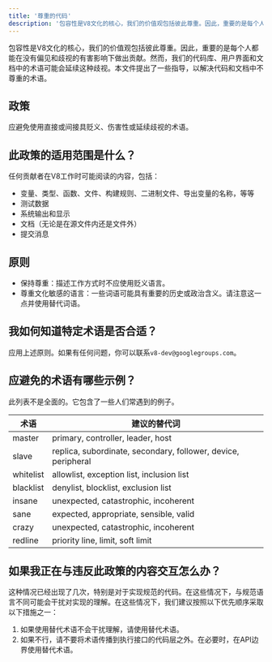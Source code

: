 ```yaml
---
title: '尊重的代码'
description: '包容性是V8文化的核心，我们的价值观包括彼此尊重。因此，重要的是每个人都能在没有偏见和歧视的有害影响下做出贡献。'
---
```


包容性是V8文化的核心，我们的价值观包括彼此尊重。因此，重要的是每个人都能在没有偏见和歧视的有害影响下做出贡献。然而，我们的代码库、用户界面和文档中的术语可能会延续这种歧视。本文件提出了一些指导，以解决代码和文档中不尊重的术语。

## 政策

应避免使用直接或间接具贬义、伤害性或延续歧视的术语。

## 此政策的适用范围是什么？

任何贡献者在V8工作时可能阅读的内容，包括：

- 变量、类型、函数、文件、构建规则、二进制文件、导出变量的名称，等等
- 测试数据
- 系统输出和显示
- 文档（无论是在源文件内还是文件外）
- 提交消息

## 原则

- 保持尊重：描述工作方式时不应使用贬义语言。
- 尊重文化敏感的语言：一些词语可能具有重要的历史或政治含义。请注意这一点并使用替代词语。

## 我如何知道特定术语是否合适？

应用上述原则。如果有任何问题，你可以联系`v8-dev@googlegroups.com`。

## 应避免的术语有哪些示例？

此列表不是全面的。它包含了一些人们常遇到的例子。


| 术语      | 建议的替代词                                             |
| --------- | ---------------------------------------------------------- |
| master    | primary, controller, leader, host                          |
| slave     | replica, subordinate, secondary, follower, device, peripheral |
| whitelist | allowlist, exception list, inclusion list                  |
| blacklist | denylist, blocklist, exclusion list                        |
| insane    | unexpected, catastrophic, incoherent                       |
| sane      | expected, appropriate, sensible, valid                     |
| crazy     | unexpected, catastrophic, incoherent                       |
| redline   | priority line, limit, soft limit                           |


## 如果我正在与违反此政策的内容交互怎么办？

这种情况已经出现了几次，特别是对于实现规范的代码。在这些情况下，与规范语言不同可能会干扰对实现的理解。在这些情况下，我们建议按照以下优先顺序采取以下措施之一：

1. 如果使用替代术语不会干扰理解，请使用替代术语。
1. 如果不行，请不要将术语传播到执行接口的代码层之外。在必要时，在API边界使用替代术语。
